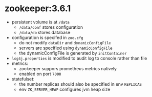 # zookeeper:3.6.1

- persistent volume is at `/data`
  - `/data/conf` stores configuration
  - `/data/db` stores database
- configuration is specifed in `zoo.cfg`
  - do not modify `dataDir` and `dynamicConfigFile`
  - servers are specified using `dynamicConfigFile`
  - the dynamicConfigFile is generated by `initContainer`
- `log4j.properties` is modified to audit log to console rather than file
- metrics:
  - zookeeper suppors prometheus metrics natively
  - enabled on port `7000`
- statefulset:
  - the number replicas should also be specified in env `REPLICAS`
  - env `ZK_SERVER_HEAP` configures jvm heap size
